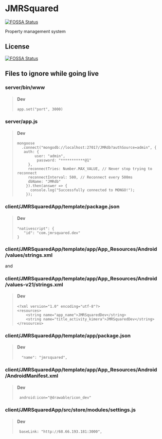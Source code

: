 # JMRSquared
[![FOSSA Status](https://app.fossa.io/api/projects/git%2Bgithub.com%2FJMRSquared%2FJMRSquared.svg?type=shield)](https://app.fossa.io/projects/git%2Bgithub.com%2FJMRSquared%2FJMRSquared?ref=badge_shield)

Property management system


## License
[![FOSSA Status](https://app.fossa.io/api/projects/git%2Bgithub.com%2FJMRSquared%2FJMRSquared.svg?type=large)](https://app.fossa.io/projects/git%2Bgithub.com%2FJMRSquared%2FJMRSquared?ref=badge_large)

## Files to ignore while going live

### server/bin/www

> #### Dev
>
> `app.set("port", 3000)`

### server/app.js

> #### Dev
>
> ```
> mongoose
>   .connect("mongodb://localhost:27017/JMRdb?authSource=admin", {
>    auth: {
>         user: "admin",
>          password: "***********@1"
>      },
>      reconnectTries: Number.MAX_VALUE, // Never stop trying to reconnect
>      reconnectInterval: 500, // Reconnect every 500ms
>      dbName: "JMRdb"
>     }).then(answer => {
>       console.log("Successfully connected to MONGO!");
>     });
> ```

### client/JMRSquaredApp/template/package.json

> #### Dev
>
> ```
> "nativescript": {
>    "id": "com.jmrsquared.dev"
> }
> ```

### client/JMRSquaredApp/template/app/App_Resources/Android/values/strings.xml

and

### client/JMRSquaredApp/template/app/App_Resources/Android/values-v21/strings.xml

> #### Dev
>
> ```
> <?xml version="1.0" encoding="utf-8"?>
> <resources>
>     <string name="app_name">JMRSquaredDev</string>
>     <string name="title_activity_kimera">JMRSquaredDev</string>
> </resources>
> ```

### client/JMRSquaredApp/template/app/package.json

> #### Dev
>
> ```
>   "name": "jmrsquared",
> ```

### client/JMRSquaredApp/template/app/App_Resources/Android/AndroidManifest.xml

> #### Dev
>
> ```
>  android:icon="@drawable/icon_dev"
> ```

### client/JMRSquaredApp/src/store/modules/settings.js

> #### Dev
>
> ```
>  baseLink: "http://68.66.193.181:3000",
> ```
